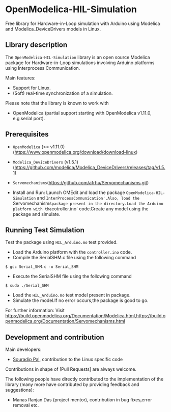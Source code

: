 # OpenModelica-HIL-Simulation
Free library for Hardware-in-Loop simulation with Arduino using Modelica and Modelica_DeviceDrivers models in Linux. 

## Library description
The `OpenModelica-HIL-Simulation` library is an open source Modelica package for Hardware-in-Loop simulations  involving Arduino platforms using Interprocess Communication.

Main features:
  * Support for Linux.
  * (Soft) real-time synchronization of a simulation.
  
Please note that the library is known to work with
* OpenModelica (partial support starting with OpenModelica v1.11.0, e.g.serial port).

## Prerequisites
  * `OpenModelica` (>= v1.11.0) (https://www.openmodelica.org/download/download-linux)
  * `Modelica_DeviceDrivers` (v1.5.1) (https://github.com/modelica/Modelica_DeviceDrivers/releases/tag/v1.5.1)
  * `Servomechanisms`(https://github.com/afrhu/Servomechanisms.git)


* Install and Run:
Launch OMEdit and load the package `OpenModelica-HIL-Simulation` and `InterProcessCommunication'.Also, load the `Servomechanisms` package present in the directory.Load the Arduino platform with the `cotroller.ino` code.Create any model using the package and simulate.

## Running Test Simulation
  Test the package using `HIL_Arduino.mo` test provided.
  * Load the Arduino platform with the `controller.ino` code.
  * Compile the SerialSHM.c file using the following command
  ```
  $ gcc Serial_SHM.c -o Serial_SHM 
  ```
  * Execute the SerialSHM file using the following command
  ```
  $ sudo ./Serial_SHM
  ```
  * Load the `HIL_Arduino.mo` test model present in package.
  * Simulate the model.If no error occurs,the package is good to go.
  
For further information:  Visit https://build.openmodelica.org/Documentation/Modelica.html,https://build.openmodelica.org/Documentation/Servomechanisms.html

## Development and contribution
Main developers:
* [Souradip Pal](https://github.com/Souradip-sopho), contribution to the Linux specific code

Contributions in shape of [Pull Requests] are always welcome.

The following people have directly contributed to the implementation of the library (many more have contributed by providing feedback and suggestions):
* Manas Ranjan Das (project mentor), contribution in bug fixes,error removal etc.
